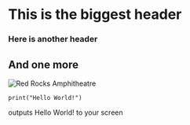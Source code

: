 # This is the biggest header
### Here is another header
## And one more

![Red Rocks Amphitheatre](https://mediaim.expedia.com/destination/2/41a0ea79b5c3c600ab0fa117832f6252.jpg)

```
print("Hello World!")
```
outputs Hello World! to your screen
